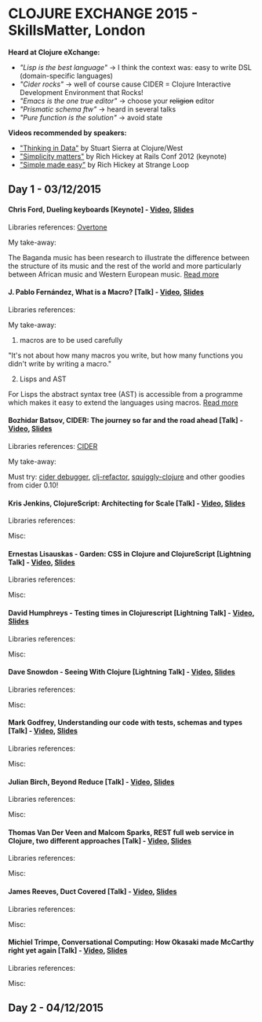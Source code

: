 # CLOJURE EXCHANGE 2015 - SkillsMatter, London


__Heard at Clojure eXchange:__
* _"Lisp is the best language"_ -> I think the context was: easy to write DSL (domain-specific languages)
* _"Cider rocks"_ -> well of course cause CIDER = Clojure Interactive Development Environment that Rocks!
* _"Emacs is the one true editor"_ -> choose your ~~religion~~ editor
* _"Prismatic schema ftw"_ -> heard in several talks
* _"Pure function is the solution"_ -> avoid state


__Videos recommended by speakers:__
* ["Thinking in Data"](http://www.infoq.com/presentations/Thinking-in-Data) by Stuart Sierra at Clojure/West
* ["Simplicity matters"](http://www.youtube.com/watch?v=rI8tNMsozo0) by Rich Hickey at Rails Conf 2012 (keynote)
* ["Simple made easy"](http://www.infoq.com/presentations/Simple-Made-Easy) by Rich Hickey at Strange Loop


## Day 1 - 03/12/2015

#### Chris Ford, Dueling keyboards [Keynote] - [Video](https://skillsmatter.com/skillscasts/7240-keynote-dueling-keyboards), [Slides](https://skillsmatter.com/skillscasts/7240-keynote-dueling-keyboards)

Libraries references: [Overtone](https://overtone.github.io/)

My take-away:

The Baganda music has been research to illustrate the difference between the structure of its music and the rest of the world and more particularly between African music and Western European music. [Read more](https://en.wikipedia.org/wiki/Baganda_music)

#### J. Pablo Fernández, What is a Macro? [Talk] - [Video](https://skillsmatter.com/skillscasts/7245-what-is-a-macro), [Slides]()

Libraries references: []()

My take-away: 

1) macros are to be used carefully

"It's not about how many macros you write,
but how many functions you didn't write by writing a macro."

2) Lisps and AST

For Lisps the abstract syntax tree (AST) is accessible from a programme which makes it easy to extend the languages using macros. [Read more](http://www.braveclojure.com/read-and-eval/)


#### Bozhidar Batsov, CIDER: The journey so far and the road ahead [Talk] - [Video](https://skillsmatter.com/skillscasts/7225-cider-the-journey-so-far-and-the-road-ahead), [Slides](https://speakerdeck.com/bbatsov/cider-the-story-so-far-and-the-road-ahead)

Libraries references: [CIDER](https://github.com/clojure-emacs/cider)

My take-away:

Must try: [cider debugger](http://endlessparentheses.com/cider-debug-a-visual-interactive-debugger-for-clojure.html),
[clj-refactor](https://github.com/clojure-emacs/clj-refactor.el), [squiggly-clojure](https://github.com/clojure-emacs/squiggly-clojure) and other goodies from cider 0.10!


#### Kris Jenkins, ClojureScript: Architecting for Scale [Talk] - [Video](https://skillsmatter.com/skillscasts/7227-clojurescript-architecting-for-scale), [Slides]()

Libraries references: []()

Misc:


#### Ernestas Lisauskas - Garden: CSS in Clojure and ClojureScript [Lightning Talk] - [Video](https://skillsmatter.com/skillscasts/7250-lightning-talks-day-1), [Slides]()

Libraries references: []()

Misc:


#### David Humphreys - Testing times in Clojurescript [Lightning Talk] - [Video](https://skillsmatter.com/skillscasts/7250-lightning-talks-day-1), [Slides]()

Libraries references: []()

Misc:


#### Dave Snowdon - Seeing With Clojure [Lightning Talk] - [Video](https://skillsmatter.com/skillscasts/7250-lightning-talks-day-1), [Slides]()

Libraries references: []()

Misc:


#### Mark Godfrey, Understanding our code with tests, schemas and types [Talk] - [Video](https://skillsmatter.com/skillscasts/7241-understanding-our-code-with-tests-schemas-and-types), [Slides]()

Libraries references: []()

Misc:


#### Julian Birch, Beyond Reduce [Talk] - [Video](https://skillsmatter.com/skillscasts/7242-beyond-reduce), [Slides]()

Libraries references: []()

Misc:


#### Thomas Van Der Veen and Malcom Sparks, REST full web service in Clojure, two different approaches [Talk] - [Video](https://skillsmatter.com/skillscasts/7224-rest-full-web-service-in-clojure-two-different-approaches), [Slides]()

Libraries references: []()

Misc:


#### James Reeves, Duct Covered [Talk] - [Video](https://skillsmatter.com/skillscasts/7229-duct-covered), [Slides]()

Libraries references: []()

Misc:


#### Michiel Trimpe, Conversational Computing: How Okasaki made McCarthy right yet again [Talk] - [Video](https://skillsmatter.com/skillscasts/7277-conversational-computing-how-okasaki-made-mccarthy-right-yet-again), [Slides]()

Libraries references: []()

Misc:


## Day 2 - 04/12/2015

